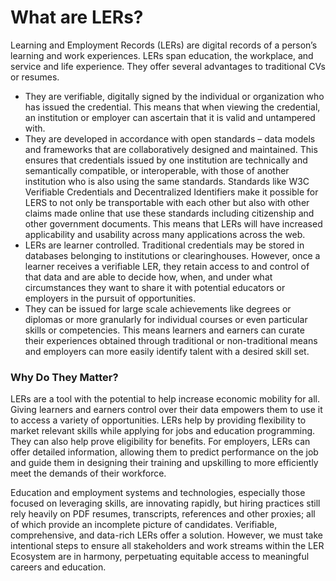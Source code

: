 <div class="container-lg">
	<div class="row px-3 py-0">
		<div class="col-sm-12">
			<h1>What are LERs?</h1>
		</div>
	</div>
	<div class="row px-3 py-3 body-text-medium">
		<div class="col-sm-12">
			<p>Learning and Employment Records (LERs) are digital records of a person’s learning and work experiences. LERs span education, the workplace, and service and life experience. They offer several advantages to traditional CVs or resumes.</p>
			<ul class="list">
				<li>They are verifiable, digitally signed by the individual or organization who has issued the credential. This means that when viewing the credential, an institution or employer can ascertain that it is valid and untampered with.</li>
				<li>They are developed in accordance with open standards – data models and frameworks that are collaboratively designed and maintained. This ensures that credentials issued by one institution are technically and semantically compatible, or interoperable, with those of another institution who is also using the same standards. Standards like W3C Verifiable Credentials and Decentralized Identifiers make it possible for LERS to not only be transportable with each other but also with other claims made online that use these standards including citizenship and other government documents. This means that LERs will have increased applicability and usability across many applications across the web.
				</li>
				<li>LERs are learner controlled. Traditional credentials may be stored in databases belonging to institutions or clearinghouses. However, once a learner receives a verifiable LER, they retain access to and control of that data and are able to decide how, when, and under what circumstances they want to share it with potential educators or employers in the pursuit of opportunities.</li>
				<li>They can be issued for large scale achievements like degrees or diplomas or more granularly for individual courses or even particular skills or competencies. This means learners and earners can curate their experiences obtained through traditional or non-traditional means and employers can more easily identify talent with a desired skill set.</li>
			</ul>
		</div>
	</div>
	<div class="row px-3 py-0">
		<div class="col-sm-12">
			<h3>Why Do They Matter?</h3>
		</div>
	</div>
	<div class="row px-3 py-3 body-text-medium">
		<div class="col-sm-12">
			<p>LERs are a tool with the potential to help increase economic mobility for all. Giving learners and earners control over their data empowers them to use it to access a variety of opportunities.  LERs help by providing flexibility to  market relevant skills while applying for jobs and education programming. They can also help prove eligibility for benefits. For employers, LERs can offer detailed information, allowing them to predict performance on the job and guide them in designing their training and upskilling to more efficiently meet the demands of their workforce. </p> 
			<p>Education and employment systems and technologies, especially those focused on leveraging skills, are innovating rapidly, but hiring practices still rely heavily on PDF resumes, transcripts, references and other proxies; all of which provide an incomplete picture of candidates. Verifiable, comprehensive, and data-rich LERs offer a solution. However, we must take intentional steps to ensure all stakeholders and work streams within the LER Ecosystem are in harmony, perpetuating equitable access to meaningful careers and education. </p>
		</div>
	</div>
 </div>
